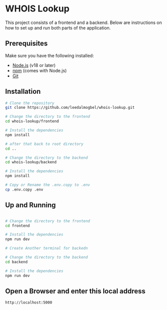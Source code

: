 # WHOIS Lookup

This project consists of a frontend and a backend. Below are instructions on how to set up and run both parts of the application.

## Prerequisites

Make sure you have the following installed:

- [Node.js](https://nodejs.org/) (v18 or later)
- [npm](https://www.npmjs.com/) (comes with Node.js)
- [Git](https://git-scm.com/)

## Installation

```sh
# Clone the repository
git clone https://github.com/leedalmogbel/whois-lookup.git

# Change the directory to the frontend
cd whois-lookup/frontend

# Install the dependencies
npm install

# after that back to root directory
cd ..

# Change the directory to the backend
cd whois-lookup/backend 

# Install the dependencies
npm install

# Copy or Rename the .env.copy to .env
cp .env.copy .env
```

## Up and Running
```sh

# Change the directory to the frontend
cd frontend

# Install the dependencies
npm run dev

# Create Another terminal for backedn

# Change the directory to the backend
cd backend

# Install the dependencies
npm run dev
```


## Open a Browser and enter this local address
```sh
http://localhost:5000
```